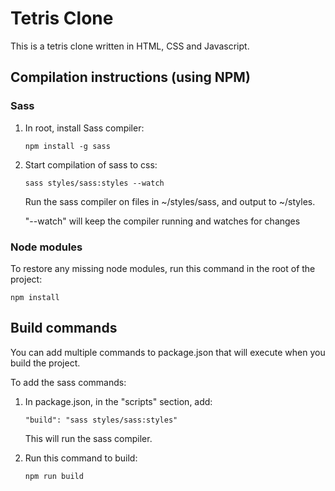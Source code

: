 # Tetris Clone

<!-- This is a tetris clone written in HTML, CSS and Typescript/Javascript. -->
This is a tetris clone written in HTML, CSS and Javascript.

## Compilation instructions (using NPM)
### Sass
1. In root, install Sass compiler: 
    ```
    npm install -g sass
    ```
2. Start compilation of sass to css:
    ```
    sass styles/sass:styles --watch
    ```
     Run the sass compiler on files in ~/styles/sass, and output to ~/styles.

     "--watch" will keep the compiler running and watches for changes

### Node modules

To restore any missing node modules, run this command in the root of the project:
```
npm install
```

<!-- ### Typescript
1. Install Typescript compiler
    ```
    npm install -g typescript
    ```
2. Create tsconfig.json
    ```
    tsc --init
    ```
3. Set the following attributes to the tsconfig.json file
    ```
    "module": "system",
    "outFile": "./scripts/tetris-logic.js",
    "rootDir": "./scripts/typescript/",
    ```
4. Start compilation of typescript to javascript:
    ```
    tsc --project ./ --watch
    ```

    "--watch" will keep the compiler running and watches for changes -->

## Build commands
You can add multiple commands to package.json that will execute when you build the project.

<!-- To add the typescript and javascript commands:
1. In package.json, in the "scripts" section, add:
    ```
    "build": "tsc --project ./ && sass styles/sass:styles"
    ```

    This will run the typescript compiler, then sass compiler (in that order).

2. Run this command to build:
    ```
    npm run build
    ``` -->

To add the sass commands:
1. In package.json, in the "scripts" section, add:
    ```
    "build": "sass styles/sass:styles"
    ```

    This will run the sass compiler.

2. Run this command to build:
    ```
    npm run build
    ```
